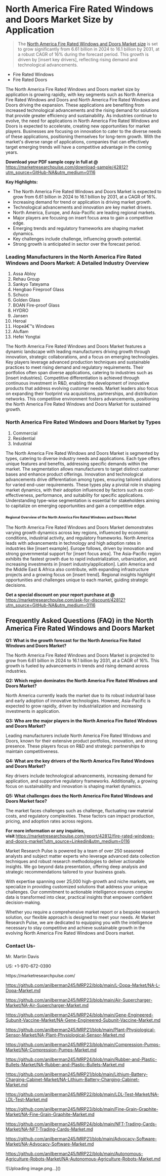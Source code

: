 <h1>North America Fire Rated Windows and Doors Market&nbsp;Size by Application</h1><blockquote><p>The <a href="https://marketresearchpulse.com/download-sample/42812?utm_source=GitHub-NA&amp;utm_medium=0116">North America Fire Rated Windows and Doors Market size</a> is set to grow significantly from 6.61 billion in 2024 to 16.1 billion by 2031, at a robust CAGR of 16% during the forecast period. This growth is driven by [insert key drivers], reflecting rising demand and technological advancements.</p></blockquote><ul><li>Fire Rated Windows<li> Fire Rated Doors</li></ul><p>The North America Fire Rated Windows and Doors market size by application is growing rapidly, with key segments such as North America Fire Rated Windows and Doors and North America Fire Rated Windows and Doors driving the expansion. These applications are benefiting from increased technological advancements and the rising demand for solutions that provide greater efficiency and sustainability. As industries continue to evolve, the need for applications in North America Fire Rated Windows and Doors is expected to accelerate, creating new opportunities for market players. Businesses are focusing on innovation to cater to the diverse needs of these applications, positioning themselves for long-term growth. With the market's diverse range of applications, companies that can effectively target emerging trends will have a competitive advantage in the coming years.</p><p><strong>Download your PDF sample copy in full at @ </strong><a href="https://marketresearchpulse.com/download-sample/42812?utm_source=GitHub-NA&amp;utm_medium=0116">https://marketresearchpulse.com/download-sample/42812?utm_source=GitHub-NA&amp;utm_medium=0116</a></p><p><strong>Key Highlights: </strong></p><ul><li>The North America Fire Rated Windows and Doors Market is expected to grow from 6.61 billion in 2024 to 16.1 billion by 2031, at a CAGR of 16%.</li><li>Increasing demand for trend or application is driving market growth.</li><li>Technological advancements and innovation are key market drivers.</li><li>North America, Europe, and Asia-Pacific are leading regional markets.</li><li>Major players are focusing on insert focus area to gain a competitive edge.</li><li>Emerging trends and regulatory frameworks are shaping market dynamics.</li><li>Key challenges include challenge, influencing growth potential.</li><li>Strong growth is anticipated in sector over the forecast period.</li></ul><h3>Leading Manufacturers in the North America Fire Rated Windows and Doors Market: A Detailed Industry Overview</h3><ol><li>Assa Abloy</li><li>Rehau Group</li><li>Sankyo Tateyama</li><li>Hengbao Fireproof Glass</li><li>Schuco</li><li>Golden Glass</li><li>BOAN Fire-proof Glass</li><li>HYDRO</li><li>Jansen</li><li>Heroal</li><li>Hopeâ€™s Windows</li><li>Aluflam</li><li>Hefei Yongtai</li></ol><div class="flex max-w-full flex-col flex-grow"><div class="min-h-8 text-message flex w-full flex-col items-end gap-2 whitespace-normal break-words [.text-message+&amp;]:mt-5" dir="auto" data-message-author-role="assistant" data-message-id="fd8432e4-4910-450d-b182-61b7bfb0a01f" data-message-model-slug="gpt-4o"><div class="flex w-full flex-col gap-1 empty:hidden first:pt-[3px]"><div class="markdown prose w-full break-words dark:prose-invert light"><p>The North America Fire Rated Windows and Doors Market features a dynamic landscape with leading manufacturers driving growth through innovation, strategic collaborations, and a focus on emerging technologies. Key players leverage advanced production techniques and sustainable practices to meet rising demand and regulatory requirements. Their portfolios often span diverse applications, catering to industries such as [insert industries]. Competitive differentiation is achieved through continuous investment in R&amp;D, enabling the development of innovative products that address evolving customer needs. Market leaders also focus on expanding their footprint via acquisitions, partnerships, and distribution networks. This competitive environment fosters advancements, positioning the North America Fire Rated Windows and Doors Market for sustained growth.</p></div></div></div></div><h3>North America Fire Rated Windows and Doors Market by Types</h3><ol><li>Commercial<li> Residential<li> Industrial</li></ol><div class="flex max-w-full flex-col flex-grow"><div class="min-h-8 text-message flex w-full flex-col items-end gap-2 whitespace-normal break-words [.text-message+&amp;]:mt-5" dir="auto" data-message-author-role="assistant" data-message-id="084470be-0bb7-4664-bddf-5156b4f41249" data-message-model-slug="gpt-4o-mini"><div class="flex w-full flex-col gap-1 empty:hidden first:pt-[3px]"><div class="markdown prose w-full break-words dark:prose-invert light"><p>The North America Fire Rated Windows and Doors Market is segmented by types, catering to diverse industry needs and applications. Each type offers unique features and benefits, addressing specific demands within the market. The segmentation allows manufacturers to target distinct customer bases and enhance product offerings. Innovation and technological advancements drive differentiation among types, ensuring tailored solutions for varied end-user requirements. These types play a pivotal role in shaping market dynamics, with their adoption influenced by factors such as cost-effectiveness, performance, and suitability for specific applications. Understanding type-wise segmentation is essential for stakeholders aiming to capitalize on emerging opportunities and gain a competitive edge.</p></div></div></div></div><h3><span style="font-size: 11px;">Regional Overview of the North America Fire Rated Windows and Doors Market</span></h3><div class="flex max-w-full flex-col flex-grow"><div class="min-h-8 text-message flex w-full flex-col items-end gap-2 whitespace-normal break-words [.text-message+&amp;]:mt-5" dir="auto" data-message-author-role="assistant" data-message-id="e9038762-ce64-4e30-91c9-9bd413514231" data-message-model-slug="gpt-4o-mini"><div class="flex w-full flex-col gap-1 empty:hidden first:pt-[3px]"><div class="markdown prose w-full break-words dark:prose-invert light"><p>The North America Fire Rated Windows and Doors Market demonstrates varying growth dynamics across key regions, influenced by economic conditions, industrial activity, and regulatory frameworks. North America leads with advancements in technology and high adoption rates in industries like [insert example]. Europe follows, driven by innovation and strong governmental support for [insert focus area]. The Asia-Pacific region exhibits the fastest growth due to rapid industrialization, urbanization, and increasing investments in [insert industry/application]. Latin America and the Middle East &amp; Africa also contribute, with expanding infrastructure projects and a growing focus on [insert trend]. Regional insights highlight opportunities and challenges unique to each market, guiding strategic decisions.</p></div></div></div></div><p><strong>Get a special discount on your report purchase at @ </strong><a href="https://marketresearchpulse.com/ask-for-discount/42812?utm_source=GitHub-NA&amp;utm_medium=0116">https://marketresearchpulse.com/ask-for-discount/42812?utm_source=GitHub-NA&amp;utm_medium=0116</a></p><h2>Frequently Asked Questions (FAQ) in the North America Fire Rated Windows and Doors Market</h2><p><strong>Q1: What is the growth forecast for the North America Fire Rated Windows and Doors Market?</strong></p><p>The North America Fire Rated Windows and Doors Market is projected to grow from 6.61 billion in 2024 to 16.1 billion by 2031, at a CAGR of 16%. This growth is fueled by advancements in trends and rising demand across industries.</p><p><strong>Q2: Which region dominates the North America Fire Rated Windows and Doors Market?</strong></p><p>North America currently leads the market due to its robust industrial base and early adoption of innovative technologies. However, Asia-Pacific is expected to grow rapidly, driven by industrialization and increasing investments in application.</p><p><strong>Q3: Who are the major players in the North America Fire Rated Windows and Doors Market?</strong></p><p>Leading manufacturers include North America Fire Rated Windows and Doors, known for their extensive product portfolios, innovation, and strong presence. These players focus on R&amp;D and strategic partnerships to maintain competitiveness.</p><p><strong>Q4: What are the key drivers of the North America Fire Rated Windows and Doors Market?</strong></p><p>Key drivers include technological advancements, increasing demand for application, and supportive regulatory frameworks. Additionally, a growing focus on sustainability and innovation is shaping market dynamics.</p><p><strong>Q5: What challenges does the North America Fire Rated Windows and Doors Market face?</strong></p><p>The market faces challenges such as challenge, fluctuating raw material costs, and regulatory complexities. These factors can impact production, pricing, and adoption rates across regions.</p><p><strong>For more information or any inquiries, visit&nbsp;</strong><a href="https://marketresearchpulse.com/report/42812/fire-rated-windows-and-doors-market?utm_source=Linkedin&utm_medium=0116">https://marketresearchpulse.com/report/42812/fire-rated-windows-and-doors-market?utm_source=Linkedin&utm_medium=0116</a></p><p>Market Research Pulse is powered by a team of over 250 seasoned analysts and subject matter experts who leverage advanced data collection techniques and robust research methodologies to deliver actionable insights. We go beyond data presentation, offering deep analysis and strategic recommendations tailored to your business goals.</p><p>With expertise spanning over 25,000 high-growth and niche markets, we specialize in providing customized solutions that address your unique challenges. Our commitment to actionable intelligence ensures complex data is transformed into clear, practical insights that empower confident decision-making.</p><p>Whether you require a comprehensive market report or a bespoke research solution, our flexible approach is designed to meet your needs. At Market Research Pulse, we are dedicated to equipping you with the intelligence necessary to stay competitive and achieve sustainable growth in the evolving North America Fire Rated Windows and Doors market.</p><h3><strong>Contact Us-</strong></h3><p>Mr. Martin Davis</p><p>US: +1-970-672-0390</p><p>https://marketresearchpulse.com/</p><p><a href="https://github.com/anilberman245/MRP22/blob/main/L-Dopa-Market/NA-L-Dopa-Market.md">https://github.com/anilberman245/MRP22/blob/main/L-Dopa-Market/NA-L-Dopa-Market.md</a></p><p><a href="https://github.com/anilberman245/MRP23/blob/main/Air-Supercharger-Market/NA-Air-Supercharger-Market.md">https://github.com/anilberman245/MRP23/blob/main/Air-Supercharger-Market/NA-Air-Supercharger-Market.md</a></p><p><a href="https://github.com/anilberman245/MRP24/blob/main/Gene-Engineered-Subunit-Vaccine-Market/NA-Gene-Engineered-Subunit-Vaccine-Market.md">https://github.com/anilberman245/MRP24/blob/main/Gene-Engineered-Subunit-Vaccine-Market/NA-Gene-Engineered-Subunit-Vaccine-Market.md</a></p><p><a href="https://github.com/anilberman245/MRP21/blob/main/Plant-Physiological-Sensor-Market/NA-Plant-Physiological-Sensor-Market.md">https://github.com/anilberman245/MRP21/blob/main/Plant-Physiological-Sensor-Market/NA-Plant-Physiological-Sensor-Market.md</a></p><p><a href="https://github.com/anilberman245/MRP23/blob/main/Compression-Pumps-Market/NA-Compression-Pumps-Market.md">https://github.com/anilberman245/MRP23/blob/main/Compression-Pumps-Market/NA-Compression-Pumps-Market.md</a></p><p><a href="https://github.com/anilberman245/MRP24/blob/main/Rubber-and-Plastic-Bullets-Market/NA-Rubber-and-Plastic-Bullets-Market.md">https://github.com/anilberman245/MRP24/blob/main/Rubber-and-Plastic-Bullets-Market/NA-Rubber-and-Plastic-Bullets-Market.md</a></p><p><a href="https://github.com/anilberman245/MRP21/blob/main/Lithium-Battery-Charging-Cabinet-Market/NA-Lithium-Battery-Charging-Cabinet-Market.md">https://github.com/anilberman245/MRP21/blob/main/Lithium-Battery-Charging-Cabinet-Market/NA-Lithium-Battery-Charging-Cabinet-Market.md</a></p><p><a href="https://github.com/anilberman245/MRP22/blob/main/LDL-Test-Market/NA-LDL-Test-Market.md">https://github.com/anilberman245/MRP22/blob/main/LDL-Test-Market/NA-LDL-Test-Market.md</a></p><p><a href="https://github.com/anilberman245/MRP23/blob/main/Fine-Grain-Graphite-Market/NA-Fine-Grain-Graphite-Market.md">https://github.com/anilberman245/MRP23/blob/main/Fine-Grain-Graphite-Market/NA-Fine-Grain-Graphite-Market.md</a></p><p><a href="https://github.com/anilberman245/MRP24/blob/main/NFT-Trading-Cards-Market/NA-NFT-Trading-Cards-Market.md">https://github.com/anilberman245/MRP24/blob/main/NFT-Trading-Cards-Market/NA-NFT-Trading-Cards-Market.md</a></p><p><a href="https://github.com/anilberman245/MRP21/blob/main/Advocacy-Software-Market/NA-Advocacy-Software-Market.md">https://github.com/anilberman245/MRP21/blob/main/Advocacy-Software-Market/NA-Advocacy-Software-Market.md</a></p><p><a href="https://github.com/anilberman245/MRP22/blob/main/Autonomous-Agriculture-Robots-Market/NA-Autonomous-Agriculture-Robots-Market.md">https://github.com/anilberman245/MRP22/blob/main/Autonomous-Agriculture-Robots-Market/NA-Autonomous-Agriculture-Robots-Market.md</a></p>
![Uploading image.png…]()
